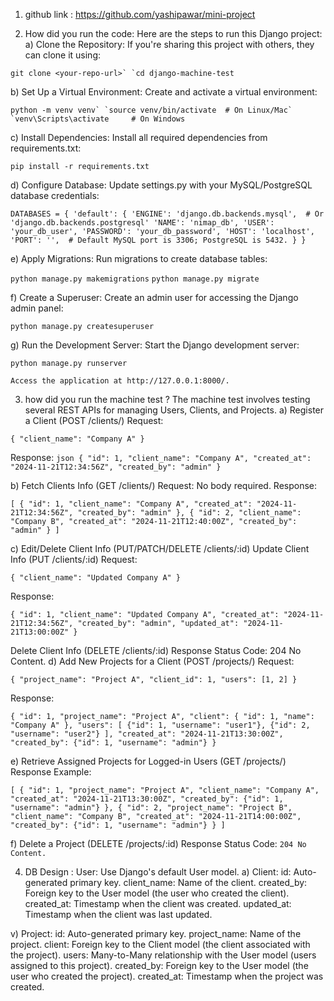 1. github link : https://github.com/yashipawar/mini-project

2. How did you run the code: 
Here are the steps to run this Django project:
a) Clone the Repository:
If you're sharing this project with others, they can clone it using:

````git clone <your-repo-url>`
`cd django-machine-test````

b) Set Up a Virtual Environment:
Create and activate a virtual environment:

````python -m venv venv`
`source venv/bin/activate  # On Linux/Mac`
`venv\Scripts\activate     # On Windows````

c) Install Dependencies:
Install all required dependencies from requirements.txt:

`pip install -r requirements.txt`

d) Configure Database:
Update settings.py with your MySQL/PostgreSQL database credentials:

`DATABASES = {
    'default': {
        'ENGINE': 'django.db.backends.mysql',  # Or 'django.db.backends.postgresql'
        'NAME': 'nimap_db',
        'USER': 'your_db_user',
        'PASSWORD': 'your_db_password',
        'HOST': 'localhost',
        'PORT': '',  # Default MySQL port is 3306; PostgreSQL is 5432.
    }
}`

e) Apply Migrations:
Run migrations to create database tables:

`python manage.py makemigrations`
`python manage.py migrate`

f) Create a Superuser:
Create an admin user for accessing the Django admin panel:

`python manage.py createsuperuser`

g) Run the Development Server:
Start the Django development server:

`python manage.py runserver`

```Access the application at http://127.0.0.1:8000/.```

3. how did you run the machine test ?
The machine test involves testing several REST APIs for managing Users, Clients, and Projects.
a) Register a Client (POST /clients/)
Request:

`{
  "client_name": "Company A"
}`

Response:
`json
{
  "id": 1,
  "client_name": "Company A",
  "created_at": "2024-11-21T12:34:56Z",
  "created_by": "admin"
}`

b) Fetch Clients Info (GET /clients/)
Request: No body required.
Response:

`[
  {
    "id": 1,
    "client_name": "Company A",
    "created_at": "2024-11-21T12:34:56Z",
    "created_by": "admin"
  },
  {
    "id": 2,
    "client_name": "Company B",
    "created_at": "2024-11-21T12:40:00Z",
    "created_by": "admin"
  }
]`

c) Edit/Delete Client Info (PUT/PATCH/DELETE /clients/:id)
Update Client Info (PUT /clients/:id)
Request:

`{
  "client_name": "Updated Company A"
}`

Response:

`{
  "id": 1,
  "client_name": "Updated Company A",
  "created_at": "2024-11-21T12:34:56Z",
  "created_by": "admin",
  "updated_at": "2024-11-21T13:00:00Z"
}`

Delete Client Info (DELETE /clients/:id)
Response Status Code: 204 No Content.
d) Add New Projects for a Client (POST /projects/)
Request:

`{
  "project_name": "Project A",
  "client_id": 1,
  "users": [1, 2]
}`

Response:

`{
  "id": 1,
  "project_name": "Project A",
  "client": {
    "id": 1,
    "name": "Company A"
  },
  "users": [
    {"id": 1, "username": "user1"},
    {"id": 2, "username": "user2"}
  ],
  "created_at": "2024-11-21T13:30:00Z",
  "created_by": {"id": 1, "username": "admin"}
}`

e) Retrieve Assigned Projects for Logged-in Users (GET /projects/)
Response Example:

`[
    {
        "id": 1,
        "project_name": "Project A",
        "client_name": "Company A",
        "created_at": "2024-11-21T13:30:00Z",
        "created_by": {"id": 1, "username": "admin"}
    },
    {
        "id": 2,
        "project_name": "Project B",
        "client_name": "Company B",
        "created_at": "2024-11-21T14:00:00Z",
        "created_by": {"id": 1, "username": "admin"}
    }
]`

f) Delete a Project (DELETE /projects/:id)
Response Status Code: `204 No Content.`

4. DB Design :
User: Use Django's default User model.
a) Client:
id: Auto-generated primary key.
client_name: Name of the client.
created_by: Foreign key to the User model (the user who created the client).
created_at: Timestamp when the client was created.
updated_at: Timestamp when the client was last updated.

v) Project:
id: Auto-generated primary key.
project_name: Name of the project.
client: Foreign key to the Client model (the client associated with the project).
users: Many-to-Many relationship with the User model (users assigned to this project).
created_by: Foreign key to the User model (the user who created the project).
created_at: Timestamp when the project was created.
